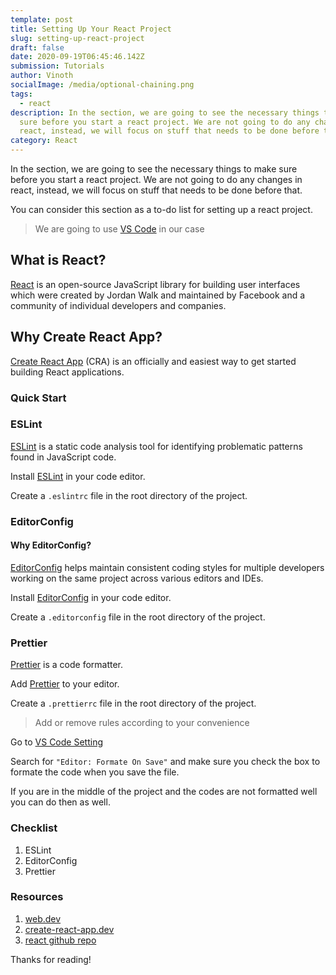 ```yaml
---
template: post
title: Setting Up Your React Project
slug: setting-up-react-project
draft: false
date: 2020-09-19T06:45:46.142Z
submission: Tutorials
author: Vinoth
socialImage: /media/optional-chaining.png
tags:
  - react
description: In the section, we are going to see the necessary things to make
  sure before you start a react project. We are not going to do any changes in
  react, instead, we will focus on stuff that needs to be done before that.
category: React
---
```

In the section, we are going to see the necessary things to make sure before you start a react project. We are not going to do any changes in react, instead, we will focus on stuff that needs to be done before that.

You can consider this section as a to-do list for setting up a react project.

> We are going to use [VS Code](https://code.visualstudio.com/) in our case

## What is React?

[React](https://reactjs.org/) is an open-source JavaScript library for building user interfaces which were created by Jordan Walk and maintained by Facebook and a community of individual developers and companies.

## Why Create React App?

[Create React App](https://create-react-app.dev/) (CRA) is an officially and easiest way to get started building React applications.

### Quick Start

### ESLint

[ESLint](https://eslint.org/) is a static code analysis tool for identifying problematic patterns found in JavaScript code.

Install [ESLint](https://marketplace.visualstudio.com/items?itemName=dbaeumer.vscode-eslint) in your code editor.

Create a `.eslintrc` file in the root directory of the project.

### EditorConfig

#### Why EditorConfig?

[EditorConfig](https://editorconfig.org/) helps maintain consistent coding styles for multiple developers working on the same project across various editors and IDEs.

Install [EditorConfig](https://marketplace.visualstudio.com/items?itemName=EditorConfig.EditorConfig) in your code editor.

Create a `.editorconfig` file in the root directory of the project.

### Prettier

[Prettier](https://prettier.io/) is a code formatter.

Add [Prettier](https://marketplace.visualstudio.com/items?itemName=esbenp.prettier-vscode) to your editor.

Create a `.prettierrc` file in the root directory of the project.

> Add or remove rules according to your convenience

Go to [VS Code Setting](https://code.visualstudio.com/docs/getstarted/settings)

Search for `"Editor: Formate On Save"` and make sure you check the box to formate the code when you save the file.

If you are in the middle of the project and the codes are not formatted well you can do then as well.

### Checklist

1. ESLint
2. EditorConfig
3. Prettier

### Resources

1. [web.dev](https://web.dev/accessibility-auditing-react/#use-eslint-plugin-jsx-a11y)
2. [create-react-app.dev](https://create-react-app.dev/docs/setting-up-your-editor/)
3. [react github repo](https://github.com/facebook/react/blob/master/.editorconfig)

Thanks for reading!